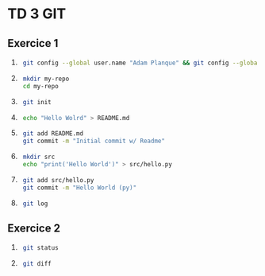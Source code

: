 # TD 3 GIT

## Exercice 1

1) ```bash 
    git config --global user.name "Adam Planque" && git config --global user.email "planque.adam@gmail.com"
    ```

2) ```bash
    mkdir my-repo
    cd my-repo
    ```

3) ```bash
    git init
    ```

4) ```bash
    echo "Hello Wolrd" > README.md
    ```

5) ```bash
    git add README.md
    git commit -m "Initial commit w/ Readme"
    ```

6) ```bash
    mkdir src
    echo "print('Hello World')" > src/hello.py
    ```

7) ```bash
    git add src/hello.py
    git commit -m "Hello World (py)"
    ```

8) ```bash
    git log
    ```

## Exercice 2

1) ```bash
    git status
    ```

2) ```bash
    git diff
    ```
